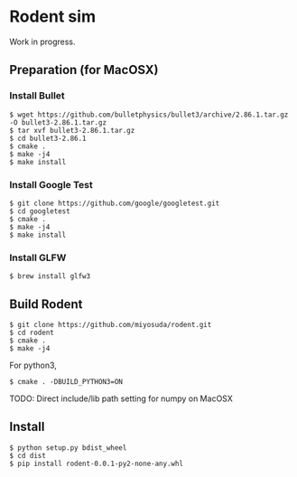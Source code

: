 # Rodent sim

Work in progress.

## Preparation (for MacOSX)

### Install Bullet

	$ wget https://github.com/bulletphysics/bullet3/archive/2.86.1.tar.gz -O bullet3-2.86.1.tar.gz
	$ tar xvf bullet3-2.86.1.tar.gz
	$ cd bullet3-2.86.1
    $ cmake .
    $ make -j4
    $ make install

### Install Google Test

    $ git clone https://github.com/google/googletest.git
	$ cd googletest
    $ cmake .
    $ make -j4
    $ make install

### Install GLFW

    $ brew install glfw3

## Build Rodent

    $ git clone https://github.com/miyosuda/rodent.git
    $ cd rodent
    $ cmake .
    $ make -j4

For python3,

    $ cmake . -DBUILD_PYTHON3=ON
    
TODO: Direct include/lib path setting for numpy on MacOSX

## Install

    $ python setup.py bdist_wheel
    $ cd dist
    $ pip install rodent-0.0.1-py2-none-any.whl
